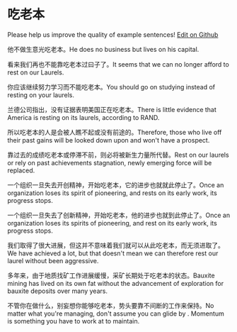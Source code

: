 # 吃老本

Please help us improve the quality of example sentences! [Edit on Github](https://github.com/jiyushe/jiyu-example-sentence-source/blob/main/chinese/chilaoben.md)

<p><span class="chinese">他不做生意光吃老本。</span><span class="english">He does no business but lives on his capital.</span></p>

<p><span class="chinese">看来我们再也不能靠吃老本过曰子了。</span><span class="english">It seems that we can no longer afford to rest on our Laurels.</span></p>

<p><span class="chinese">你应该继续努力学习而不能吃老本。</span><span class="english">You should go on studying instead of resting on your laurels.</span></p>

<p><span class="chinese">兰德公司指出，没有证据表明美国正在吃老本。</span><span class="english">There is little evidence that America is resting on its laurels, according to RAND.</span></p>

<p><span class="chinese">所以吃老本的人是会被人瞧不起或没有前途的。</span><span class="english">Therefore, those who live off their past gains will be looked down upon and won't have a prospect.</span></p>

<p><span class="chinese">靠过去的成绩吃老本或停滞不前，则必将被新生力量所代替。</span><span class="english">Rest on our laurels or rely on past achievements stagnation, newly emerging force will be replaced.</span></p>

<p><span class="chinese">一个组织一旦失去开创精神，开始吃老本，它的进步也就就此停止了。</span><span class="english">Once an organization loses its spirit of pioneering, and rests on its early work, its progress stops.</span></p>

<p><span class="chinese">一个组织一旦失去了创新精神，开始吃老本，他的进步也就到此停止了。</span><span class="english">Once an organization loses its spirits of pioneering, and rest on its early work, its progress stops.</span></p>

<p><span class="chinese">我们取得了很大进展，但这并不意味着我们就可以从此吃老本，而无须进取了。</span><span class="english">We have achieved a lot, but that doesn't mean we can therefore rest our laurel without been aggressive.</span></p>

<p><span class="chinese">多年来，由于地质找矿工作进展缓慢，采矿长期处于吃老本的状态。</span><span class="english">Bauxite mining has lived on its own fat without the advancement of exploration for bauxite deposits over many years.</span></p>

<p><span class="chinese">不管你在做什么，别妄想你能够吃老本，势头要靠不间断的工作来保持。</span><span class="english">No matter what you're managing, don't assume you can glide by . Momentum is something you have to work at to maintain.</span></p>

